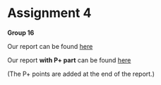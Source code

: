 # Assignment 4 #
**Group 16**

Our report can be found [here](report.md)

Our report **with P+ part** can be found [here](https://github.com/soffan-group16/matplotlib/blob/report-a4plus/report.md)

(The P+ points are added at the end of the report.)
